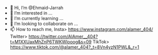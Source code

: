 - 👋 Hi, I’m @Ehmaid-Jarrah
- 👀 I’m interested in ...
- 🌱 I’m currently learning ...
- 💞️ I’m looking to collaborate on ...
- 📫 How to reach me,
Insta> https://www.instagram.com/alamer_404/
Twitter> https://twitter.com/AlAmer__404?t=M1XXUaxMhZnP6TWKWlooog&s=09
TikTok> https://www.tiktok.com/@alamer_404?_t=8Vn4yzN1PWL&_r=1

<!---
Ehmaid-Jarrah/Ehmaid-Jarrah is a ✨ special ✨ repository because its `README.md` (this file) appears on your GitHub profile.
You can click the Preview link to take a look at your changes.
--->
